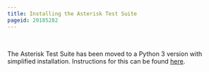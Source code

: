 ```yaml
---
title: Installing the Asterisk Test Suite
pageid: 20185282
---
```


 

The Asterisk Test Suite has been moved to a Python 3 version with simplified installation. Instructions for this can be found [here](/Test-Suite-Documentation/Using-Python3).

